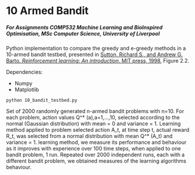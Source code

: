 # 10 Armed Bandit
##### For Assignments COMP532 Machine Learning and BioInspired Optimisation, MSc Computer Science, University of Liverpool 
Python implementation to compare the greedy and e-greedy methods in a 10-armed bandit testbed, presented in [Sutton, Richard S., and Andrew G. Barto. *Reinforcement learning: An introduction*. MIT press, 1998](http://incompleteideas.net/book/bookdraft2017nov5.pdf), Figure 2.2.

Dependencies:
* Numpy
* Matplotlib
```
python 10_bandit_testbed.py
```

Set of 2000 randomly generated n-armed bandit problems with n=10. 
For each problem, action values Q^* (a),a=1,…,10, selected according to the normal (Gaussian distribution) with mean = 0 and variance = 1.
Learning method applied to problem selected action A_t, at time step t, actual reward R_t, was selected from a normal distribution with mean Q^* (A_t) and variance = 1. 
learning method, we measure its performance and behaviour as it improves with experience over 100 time steps, when applied to one bandit problem, 1 run.
Repeated over 2000 independent runs, each with a different bandit problem, we obtained measures of the learning algorithms behaviour.
